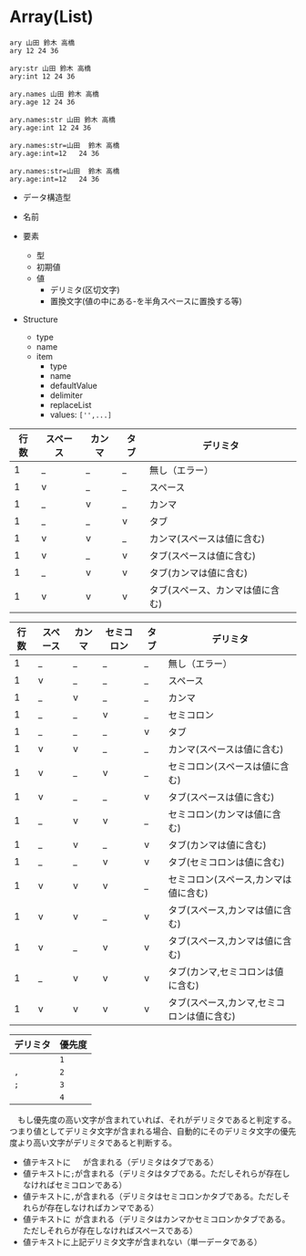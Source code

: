 # Array(List)

```
ary 山田 鈴木 高橋
ary 12 24 36
```
```
ary:str 山田 鈴木 高橋
ary:int 12 24 36
```
```
ary.names 山田 鈴木 高橋
ary.age 12 24 36
```
```
ary.names:str 山田 鈴木 高橋
ary.age:int 12 24 36
```
```
ary.names:str=山田  鈴木 高橋
ary.age:int=12   24 36
```
```
ary.names:str=山田  鈴木 高橋
ary.age:int=12   24 36
```


* データ構造型
* 名前
* 要素
    * 型
    * 初期値
    * 値
        * デリミタ(区切文字)
        * 置換文字(値の中にある-を半角スペースに置換する等)

* Structure
    * type
    * name
    * item
        * type
        * name
        * defaultValue
        * delimiter
        * replaceList
        * values: `['',...]`


行数|スペース|カンマ|タブ|デリミタ
----|--------|------|----|--------
1|_|_|_|無し（エラー）
1|v|_|_|スペース
1|_|v|_|カンマ
1|_|_|v|タブ
1|v|v|_|カンマ(スペースは値に含む)
1|v|_|v|タブ(スペースは値に含む)
1|_|v|v|タブ(カンマは値に含む)
1|v|v|v|タブ(スペース、カンマは値に含む)

行数|スペース|カンマ|セミコロン|タブ|デリミタ
----|--------|------|----------|----|--------
1|_|_|_|_|無し（エラー）
1|v|_|_|_|スペース
1|_|v|_|_|カンマ
1|_|_|v|_|セミコロン
1|_|_|_|v|タブ
1|v|v|_|_|カンマ(スペースは値に含む)
1|v|_|v|_|セミコロン(スペースは値に含む)
1|v|_|_|v|タブ(スペースは値に含む)
1|_|v|v|_|セミコロン(カンマは値に含む)
1|_|v|_|v|タブ(カンマは値に含む)
1|_|_|v|v|タブ(セミコロンは値に含む)
1|v|v|v|_|セミコロン(スペース,カンマは値に含む)
1|v|v|_|v|タブ(スペース,カンマは値に含む)
1|v|_|v|v|タブ(スペース,カンマは値に含む)
1|_|v|v|v|タブ(カンマ,セミコロンは値に含む)
1|v|v|v|v|タブ(スペース,カンマ,セミコロンは値に含む)

デリミタ|優先度
--------|------
` `|`1`
`,`|`2`
`;`|`3`
`	`|`4`

　もし優先度の高い文字が含まれていれば、それがデリミタであると判定する。つまり値としてデリミタ文字が含まれる場合、自動的にそのデリミタ文字の優先度より高い文字がデリミタであると判断する。

* 値テキストに`	`が含まれる（デリミタはタブである）
* 値テキストに`;`が含まれる（デリミタはタブである。ただしそれらが存在しなければセミコロンである）
* 値テキストに`,`が含まれる（デリミタはセミコロンかタブである。ただしそれらが存在しなければカンマである）
* 値テキストに` `が含まれる（デリミタはカンマかセミコロンかタブである。ただしそれらが存在しなければスペースである）
* 値テキストに上記デリミタ文字が含まれない（単一データである）

